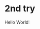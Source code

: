 <!DOCTYPE html>
<html>
<head>
	<title>Coursera test 2</title>
</head>
<body>
<h1>2nd try</h1>
<p>Hello World!</p>
</body>
</html>